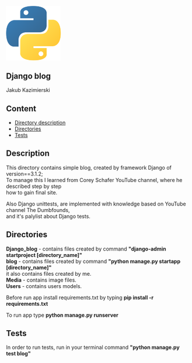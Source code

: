 <img align="center" alt="Python" width="150px" src="../../logo.png" />

## Django blog
Jakub Kazimierski 

## Content

* [Directory description](#Description)
* [Directories](#Directories)
* [Tests](#Tests)


## Description

This directory contains simple blog, created by framework Django of version==3.1.2;<br />
To manage this I learned from Corey Schafer YouTube channel, where he described step by step<br />
how to gain final site.

Also Django unittests, are implemented with knowledge based on YouTube channel The Dumbfounds,<br />
and it's palylist about Django tests.

## Directories

**Django_blog** - contains files created by command **"django-admin startproject \[directory_name\]"**<br />
**blog** - contains files created by command **"python manage.py startapp \[directory_name\]"**<br />
       it also contains files created by me.<br />
**Media** - contains image files.<br />
**Users** - contains users models.<br />

Before run app install requirements.txt by typing **pip install -r requirements.txt**

To run app type **python manage.py runserver**

## Tests
In order to run tests, run in your terminal command **"python manage.py test blog"**



